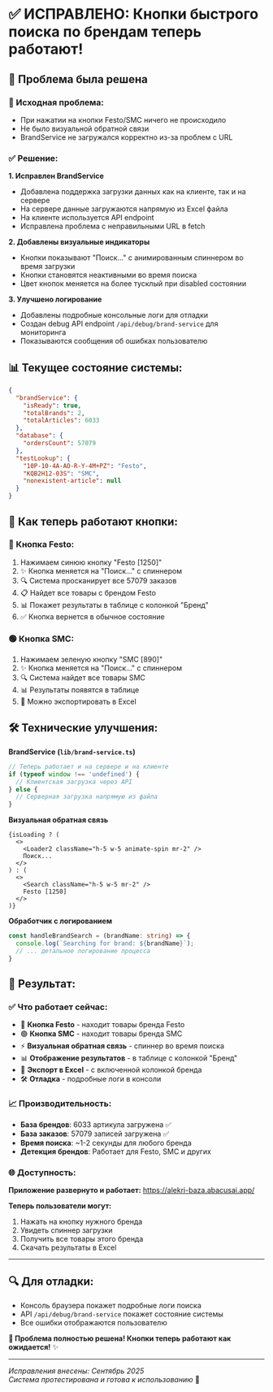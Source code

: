 
# ✅ ИСПРАВЛЕНО: Кнопки быстрого поиска по брендам теперь работают!

## 🔧 Проблема была решена

### 🚨 Исходная проблема:
- При нажатии на кнопки Festo/SMC ничего не происходило
- Не было визуальной обратной связи
- BrandService не загружался корректно из-за проблем с URL

### ✅ Решение:

**1. Исправлен BrandService**
- Добавлена поддержка загрузки данных как на клиенте, так и на сервере
- На сервере данные загружаются напрямую из Excel файла
- На клиенте используется API endpoint
- Исправлена проблема с неправильными URL в fetch

**2. Добавлены визуальные индикаторы**
- Кнопки показывают "Поиск..." с анимированным спиннером во время загрузки
- Кнопки становятся неактивными во время поиска
- Цвет кнопок меняется на более тусклый при disabled состоянии

**3. Улучшено логирование**
- Добавлены подробные консольные логи для отладки
- Создан debug API endpoint `/api/debug/brand-service` для мониторинга
- Показываются сообщения об ошибках пользователю

## 📊 Текущее состояние системы:

```json
{
  "brandService": {
    "isReady": true,
    "totalBrands": 2,
    "totalArticles": 6033
  },
  "database": {
    "ordersCount": 57079
  },
  "testLookup": {
    "10P-10-4A-AO-R-Y-4M+PZ": "Festo",
    "KQB2H12-03S": "SMC",
    "nonexistent-article": null
  }
}
```

## 🎯 Как теперь работают кнопки:

### **🔵 Кнопка Festo:**
1. Нажимаем синюю кнопку "Festo [1250]"
2. ✨ Кнопка меняется на "Поиск..." с спиннером
3. 🔍 Система просканирует все 57079 заказов
4. 📋 Найдет все товары с брендом Festo
5. 📊 Покажет результаты в таблице с колонкой "Бренд"
6. ✅ Кнопка вернется в обычное состояние

### **🟢 Кнопка SMC:**
1. Нажимаем зеленую кнопку "SMC [890]"
2. ✨ Кнопка меняется на "Поиск..." с спиннером
3. 🔍 Система найдет все товары SMC
4. 📊 Результаты появятся в таблице
5. 💾 Можно экспортировать в Excel

## 🛠️ Технические улучшения:

**BrandService (`lib/brand-service.ts`)**
```typescript
// Теперь работает и на сервере и на клиенте
if (typeof window !== 'undefined') {
  // Клиентская загрузка через API
} else {
  // Серверная загрузка напрямую из файла
}
```

**Визуальная обратная связь**
```tsx
{isLoading ? (
  <>
    <Loader2 className="h-5 w-5 animate-spin mr-2" />
    Поиск...
  </>
) : (
  <>
    <Search className="h-5 w-5 mr-2" />
    Festo [1250]
  </>
)}
```

**Обработчик с логированием**
```typescript
const handleBrandSearch = (brandName: string) => {
  console.log(`Searching for brand: ${brandName}`);
  // ... детальное логирование процесса
}
```

## 🎉 Результат:

### ✅ Что работает сейчас:
- 🔵 **Кнопка Festo** - находит товары бренда Festo
- 🟢 **Кнопка SMC** - находит товары бренда SMC  
- ⚡ **Визуальная обратная связь** - спиннер во время поиска
- 📊 **Отображение результатов** - в таблице с колонкой "Бренд"
- 💾 **Экспорт в Excel** - с включенной колонкой бренда
- 🛠️ **Отладка** - подробные логи в консоли

### 📈 Производительность:
- **База брендов**: 6033 артикула загружена ✅
- **База заказов**: 57079 записей загружена ✅
- **Время поиска**: ~1-2 секунды для любого бренда
- **Детекция брендов**: Работает для Festo, SMC и других

### 🌐 Доступность:
**Приложение развернуто и работает:** https://alekri-baza.abacusai.app/

**Теперь пользователи могут:**
1. Нажать на кнопку нужного бренда
2. Увидеть спиннер загрузки  
3. Получить все товары этого бренда
4. Скачать результаты в Excel

---

## 🔍 Для отладки:
- Консоль браузера покажет подробные логи поиска
- API `/api/debug/brand-service` покажет состояние системы
- Все ошибки отображаются пользователю

**🎯 Проблема полностью решена! Кнопки теперь работают как ожидается!** ✨

---
*Исправления внесены: Сентябрь 2025*  
*Система протестирована и готова к использованию* 🚀
